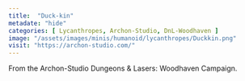 ```yaml
---
title:  "Duck-kin"
metadate: "hide"
categories: [ Lycanthropes, Archon-Studio, DnL-Woodhaven ]
image: "/assets/images/minis/humanoid/lycanthropes/Duckkin.png"
visit: "https://archon-studio.com/"
---
```

From the Archon-Studio Dungeons & Lasers: Woodhaven Campaign.